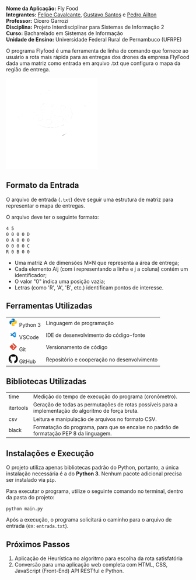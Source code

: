 <p>
    <strong>Nome da Aplicação:</strong> Fly Food<br>
    <strong>Integrantes:</strong> <a href="https://github.com/Felipecs22">Felipe Cavalcante</a>, <a href="https://github.com/GustavoSantosgcs">Gustavo Santos</a> e <a href="https://github.com/pedroailton">Pedro Ailton</a><br>
    <strong>Professor:</strong> Cícero Garrozi<br>
    <strong>Disciplina:</strong> Projeto Interdisciplinar para Sistemas de Informação 2<br>
    <strong>Curso:</strong> Bacharelado em Sistemas de Informação<br>
    <strong>Unidade de Ensino:</strong> Universidade Federal Rural de Pernambuco (UFRPE)<br>
</p>

<p>O programa Flyfood é uma ferramenta de linha de comando que fornece ao usuário a rota mais rápida para as entregas dos drones da empresa FlyFood dada uma matriz como entrada em arquivo .txt que configura o mapa da região de entrega.</p>

<img src="1VA/assets/imagens/Logo FlyFood.png" width="250" height="250" alt="Demonstração do projeto">

<h2>Formato da Entrada</h2>

O arquivo de entrada (`.txt`) deve seguir uma estrutura de matriz para representar o mapa de entregas.

O arquivo deve ter o seguinte formato:

```
4 5
0 0 0 0 D
0 A 0 0 0
0 0 0 0 C
R 0 B 0 0
```
<ul>
    <li>Uma matriz A de dimensões M×N que representa a área de entrega;</li>
    <li>Cada elemento Aij​ (com i representando a linha e j a coluna) contém um identificador;</li>
    <li>O valor "0" indica uma posição vazia;</li>
    <li>Letras (como 'R', 'A', 'B', etc.) identificam pontos de interesse.</li>
</ul>

<h2>Ferramentas Utilizadas</h2>
<table>
    <tr>
        <td><img src="1VA/assets/imagens/logo-python.png" alt="Logo do Python" width="25"> Python 3</td>
        <td>Linguagem de programação</td>
    </tr>
    <tr>
        <td><img src="1VA/assets/imagens/logo-vscode.png" alt="Logo do VSCode" width="25"> VSCode</td>
        <td>IDE de desenvolvimento do código-fonte</td>
    </tr>
    <tr>
        <td><img src="1VA/assets/imagens/logo-git.png" alt="Logo do Git" width="25"> Git</td>
        <td>Versionamento de código</td>
    </tr>
    <tr>
        <td><img src="1VA/assets/imagens/logo-github.png" alt="Logo do GitHub" width="25"> GitHub</td>
        <td>Repositório e cooperação no desenvolvimento</td>
    </tr>
</table>

<h2>Bibliotecas Utilizadas</h2>
<table>
    <tr>
        <td>time</td>
        <td>Medição do tempo de execução do programa (cronômetro).</td>
    </tr>
    <tr>
        <td>itertools</td>
        <td>Geração de todas as permutações de rotas possíveis para a implementação do algoritmo de força bruta.</td>
    </tr>
    <tr>
        <td>csv</td>
        <td>Leitura e manipulação de arquivos no formato CSV.</td>
    </tr>
    <tr>
        <td>black</td>
        <td>Formatação do programa, para que se encaixe no padrão de formatação PEP 8 da linguagem.</td>
    </tr>
</table>

<h2>Instalações e Execução</h2>
<p>O projeto utiliza apenas bibliotecas padrão do Python, portanto, a única instalação necessária é a do <strong>Python 3</strong>. Nenhum pacote adicional precisa ser instalado via <code>pip</code>.</p>
<p>Para executar o programa, utilize o seguinte comando no terminal, dentro da pasta do projeto:</p>
<pre><code>python main.py</code></pre>
<p>Após a execução, o programa solicitará o caminho para o arquivo de entrada (ex: <code>entrada.txt</code>).</p>

<h2>Próximos Passos</h2>
<ol> 
    <li>Aplicação de Heurística no algoritmo para escolha da rota satisfatória</li>
    <li>Conversão para uma aplicação web completa com HTML, CSS, JavaScript (Front-End) API RESTful e Python.</li>
</ol>
